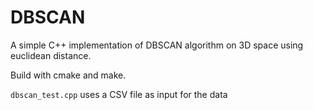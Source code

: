 # DBSCAN

A simple C++ implementation of DBSCAN algorithm on 3D space using euclidean distance.

Build with cmake and make.

`dbscan_test.cpp` uses a CSV file as input for the data
